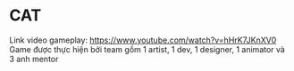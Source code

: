 # CAT
Link video gameplay: https://www.youtube.com/watch?v=hHrK7JKnXV0
Game được thực hiện bởi team gồm 1 artist, 1 dev, 1 designer, 1 animator và 3 anh mentor

